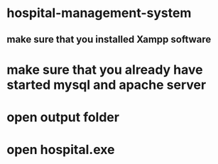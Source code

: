 # hospital-management-system


## make sure that you installed Xampp software
# make sure that you already have started mysql and apache server
# open output folder
# open hospital.exe

